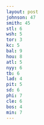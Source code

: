 ```yaml
---
layout: post
johnson: 47
smith: 45
stl: 6
wsh: 5
tor: 3
kc: 5
bal: 9
hou: 8
atl: 5
nyy: 6
tb: 6
lad: 4
pit: 5
sd: 6
phi: 7
cle: 6
bos: 4
min: 7
---
```


